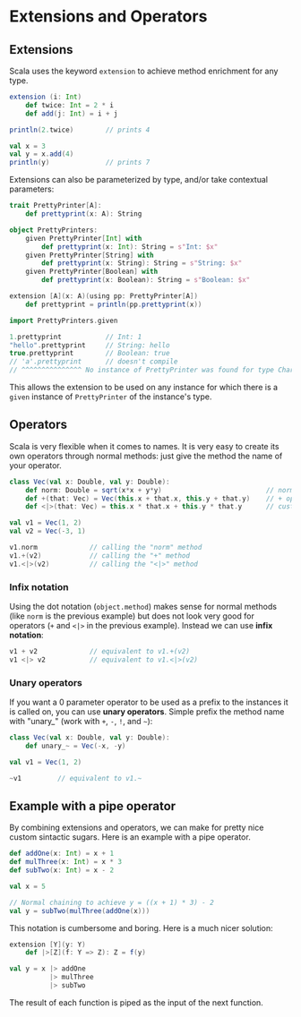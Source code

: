 # Extensions and Operators

## Extensions

Scala uses the keyword `extension` to achieve method enrichment for any type.

```scala
extension (i: Int)
    def twice: Int = 2 * i
    def add(j: Int) = i + j

println(2.twice)        // prints 4

val x = 3
val y = x.add(4)
println(y)              // prints 7
```

Extensions can also be parameterized by type, and/or take contextual parameters:

```scala
trait PrettyPrinter[A]:
    def prettyprint(x: A): String

object PrettyPrinters:
    given PrettyPrinter[Int] with
        def prettyprint(x: Int): String = s"Int: $x"
    given PrettyPrinter[String] with
        def prettyprint(x: String): String = s"String: $x"
    given PrettyPrinter[Boolean] with
        def prettyprint(x: Boolean): String = s"Boolean: $x"

extension [A](x: A)(using pp: PrettyPrinter[A])
    def prettyprint = println(pp.prettyprint(x))

import PrettyPrinters.given

1.prettyprint           // Int: 1
"hello".prettyprint     // String: hello
true.prettyprint        // Boolean: true
// 'a'.prettyprint      // doesn't compile
// ^^^^^^^^^^^^^^^ No instance of PrettyPrinter was found for type Char
```

This allows the extension to be used on any instance for which there is a `given` instance of `PrettyPrinter` of the instance's type.

## Operators

Scala is very flexible when it comes to names. It is very easy to create its own operators through normal methods: just give the method the name of your operator.

```scala
class Vec(val x: Double, val y: Double):
    def norm: Double = sqrt(x*x + y*y)                          // normal method
    def +(that: Vec) = Vec(this.x + that.x, this.y + that.y)    // + operator
    def <|>(that: Vec) = this.x * that.x + this.y * that.y      // custom operator

val v1 = Vec(1, 2)
val v2 = Vec(-3, 1)

v1.norm             // calling the "norm" method
v1.+(v2)            // calling the "+" method
v1.<|>(v2)          // calling the "<|>" method
```

### Infix notation

Using the dot notation (`object.method`) makes sense for normal methods (like `norm` is the previous example) but does not look very good for operators (`+` and `<|>` in the previous example). Instead we can use **infix notation**:

```scala
v1 + v2             // equivalent to v1.+(v2)
v1 <|> v2           // equivalent to v1.<|>(v2)
```

### Unary operators

If you want a 0 parameter operator to be used as a prefix to the instances it is called on, you can use **unary operators**. Simple prefix the method name with "unary_" (work with `+`, `-`, `!`, and `~`):

```scala
class Vec(val x: Double, val y: Double):
    def unary_~ = Vec(-x, -y)

val v1 = Vec(1, 2)

~v1         // equivalent to v1.~
```

## Example with a pipe operator

By combining extensions and operators, we can make for pretty nice custom sintactic sugars. Here is an example with a pipe operator.

```scala
def addOne(x: Int) = x + 1
def mulThree(x: Int) = x * 3
def subTwo(x: Int) = x - 2

val x = 5

// Normal chaining to achieve y = ((x + 1) * 3) - 2
val y = subTwo(mulThree(addOne(x)))
```

This notation is cumbersome and boring. Here is a much nicer solution:

```scala
extension [Y](y: Y)
    def |>[Z](f: Y => Z): Z = f(y)

val y = x |> addOne
          |> mulThree
          |> subTwo
```     

The result of each function is piped as the input of the next function.
